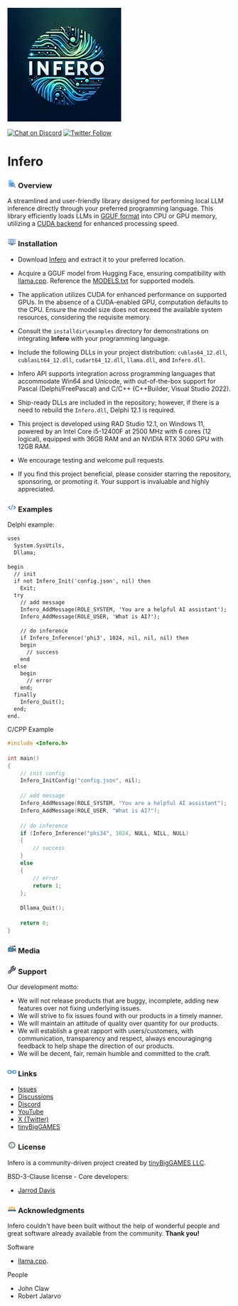 ![Infero](media/Infero.png)

[![Chat on Discord](https://img.shields.io/discord/754884471324672040.svg?logo=discord)](https://discord.gg/tPWjMwK) [![Twitter Follow](https://img.shields.io/twitter/follow/tinyBigGAMES?style=social)](https://twitter.com/tinyBigGAMES)
# Infero
### <img src="media\Analyze.png" alt="Overview" width="20" height="20"/> Overview
A streamlined and user-friendly library designed for performing local LLM inference directly through your preferred programming language. This library efficiently loads LLMs in [GGUF format](https://huggingface.co/docs/hub/gguf) into CPU or GPU memory, utilizing a [CUDA backend](https://blogs.nvidia.com/blog/what-is-cuda-2/) for enhanced processing speed.

### <img src="media\Update.png" alt="drawing" width="20" height="20"/> Installation
- Download [Infero](https://github.com/tinyBigGAMES/Infero/archive/refs/heads/main.zip) and extract it to your preferred location.
- Acquire a GGUF model from Hugging Face, ensuring compatibility with [llama.cpp](https://github.com/ggerganov/llama.cpp). Reference the [MODELS.txt](docs/MODELS.txt) for supported models.
- The application utilizes CUDA for enhanced performance on supported GPUs. In the absence of a CUDA-enabled GPU, computation defaults to the CPU. Ensure the model size does not exceed the available system resources, considering the requisite memory.
- Consult the `installdir\examples` directory for demonstrations on integrating **Infero** with your programming language.
- Include the following DLLs in your project distribution: `cublas64_12.dll`, `cublasLt64_12.dll`, `cudart64_12.dll`, `llama.dll`, and `Infero.dll`.
- Infero API supports integration across programming languages that accommodate Win64 and Unicode, with out-of-the-box support for Pascal (Delphi/FreePascal) and C/C++ (C++Builder, Visual Studio 2022).
- Ship-ready DLLs are included in the repository; however, if there is a need to rebuild the `Infero.dll`, Delphi 12.1 is required.
- This project is developed using RAD Studio 12.1, on Windows 11, powered by an Intel Core i5-12400F at 2500 MHz with 6 cores (12 logical), equipped with 36GB RAM and an NVIDIA RTX 3060 GPU with 12GB RAM.

- We encourage testing and welcome pull requests.
- If you find this project beneficial, please consider starring the repository, sponsoring, or promoting it. Your support is invaluable and highly appreciated.
 
### <img src="media\Code.png" alt="Code" width="20" height="20"/> Examples  
Delphi example:
```Delphi   
uses
  System.SysUtils,
  Dllama;

begin
  // init
  if not Infero_Init('config.json', nil) then
    Exit;
  try
    // add message
    Infero_AddMessage(ROLE_SYSTEM, 'You are a helpful AI assistant');
    Infero_AddMessage(ROLE_USER, 'What is AI?');
    
    // do inference
    if Infero_Inference('phi3', 1024, nil, nil, nil) then
    begin
      // success
    end
  else
    begin
      // error
    end;
  finally
    Infero_Quit();
  end;
end.
```  
C/CPP Example  
```CPP  
#include <Infero.h>

int main()
{
    // init config
    Infero_InitConfig("config.json", nil);

    // add message
    Infero_AddMessage(ROLE_SYSTEM, "You are a helpful AI assistant");
    Infero_AddMessage(ROLE_USER, "What is AI?");

    // do inference
    if (Infero_Inference("phi34", 1024, NULL, NILL, NULL)
    {
        // success
    }
    else
    {
        // error
        return 1;
    };
    
    Dllama_Quit();

    return 0;
}
```

### <img src="media\Camera.png" alt="Media" width="20" height="20"/> Media

### <img src="media\Support.png" alt="Support" width="20" height="20"/> Support
Our development motto: 
- We will not release products that are buggy, incomplete, adding new features over not fixing underlying issues.
- We will strive to fix issues found with our products in a timely manner.
- We will maintain an attitude of quality over quantity for our products.
- We will establish a great rapport with users/customers, with communication, transparency and respect, always encouragingng feedback to help shape the direction of our products.
- We will be decent, fair, remain humble and committed to the craft.

### <img src="media\Link.png" alt="Links" width="20" height="20"/> Links
- <a href="https://github.com/tinyBigGAMES/Infero/issues" target="_blank">Issues</a>
- <a href="https://github.com/tinyBigGAMES/Infero/discussions" target="_blank">Discussions</a>
- <a href="https://discord.gg/tPWjMwK" target="_blank">Discord</a>
- <a href="https://youtube.com/tinyBigGAMES" target="_blank">YouTube</a>
- <a href="https://twitter.com/tinyBigGAMES" target="_blank">X (Twitter)</a>
- <a href="https://tinybiggames.com/" target="_blank">tinyBigGAMES</a>


### <img src="media\Copyright.png" alt="License" width="20" height="20"/> License
Infero is a community-driven project created by <a href="https://github.com/tinyBigGAMES" target="_blank">tinyBigGAMES LLC</a>.

BSD-3-Clause license - Core developers:
- <a href="https://github.com/jarroddavis68" target="_blank">Jarrod Davis</a>

### <img src="media\People.png" alt="Acknowledgments" width="20" height="20"/> Acknowledgments
Infero couldn't have been built without the help of wonderful people and great software already available from the community. **Thank you!**

Software
- [llama.cpp](https://github.com/ggerganov/llama.cpp). 

People
- John Claw
- Robert Jalarvo


